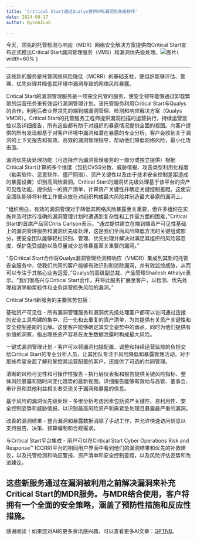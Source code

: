 ```yaml
---
title: 'Critical Start通过Qualys提供VMS漏洞优先级排序'
date: 2024-08-17
author: ByteAILab

---
```


今天，领先的托管检测与响应（MDR）网络安全解决方案提供商Critical Start宣布正式推出Critical Start漏洞管理服务（VMS）和漏洞优先级处理。![图片](https://ai-techpark.com/wp-content/uploads/2024/08/Critical-960x540.jpg){ width=60% }

---
这些新的服务是托管网络风险降低（MCRR）的基础支柱，使组织能够评估、管理、优先处理并降低其环境中漏洞导致的网络风险暴露。

Critical Start的漏洞管理服务是一项完全托管的服务，使安全领导能够通过卸载繁琐的运营任务来有效运行漏洞管理计划。该托管服务利用Critical Start与Qualys的合作，利用后者业界领先的端到端漏洞管理、检测和响应解决方案（Qualys VMDR）。Critical Start的托管服务工程师提供漏洞扫描的运营执行，持续运营监控以及详细报告，所有这些都有助于对组织的暴露情况提供全面的视图。向客户提供的所有发现都基于对客户环境中漏洞和潜在暴露的专业分析。客户会收到关于漏洞的上下文报告和有效、高效的漏洞管理指导，帮助他们降低网络风险，最小化攻击面。

漏洞优先级处理功能（可选择作为漏洞管理服务的一部分或独立提供）根据Critical Start计算的多个维度（包括CVSS分数、威胁情报、攻击类型利用化程度（勒索软件、恶意软件、僵尸网络）、资产关键性以及由于技术安全控制差距造成的暴露设置）识别高风险漏洞。Critical Start的漏洞优先级处理基于该平台的资产可见性功能，提供统一的资产清单，计算资产关键性并确定关键控制差距。这使安全团队能够将补救工作重点放在对组织构成最大风险并制造最大暴露的漏洞上。

“组织明白，有效的漏洞管理对于降低其网络风险暴露至关重要，但许多组织在实施并及时运行准确的漏洞管理计划时遭遇到复杂性和工作量方面的困难，”Critical Start的首席产品官Chris Carlson表示。“通过提供建立在端到端资产可见性基础上的漏洞管理服务和漏洞优先级处理，这是我们全面风险降低方法的关键组成部分，使安全团队能够轻松识别、管理、优先处理并解决对满足其组织的风险容忍度、保护免受威胁以及尽量减少总体暴露至关重要的漏洞。”

“与Critical Start合作将Qualys漏洞管理检测和响应（VMDR）集成到其新的托管安全服务中，使我们共同的客户能够有效识别和消除漏洞，并有效监控威胁，从而可以专注于其核心业务运营，”Qualys的高级副总裁、产品管理Shailesh Athalye表示。“我们很高兴与Critical Start合作，并将此服务扩展至客户，以检测、优先处理和消除勒索软件和业务运营损失风险的漏洞。”

Critical Start新服务的主要优势包括：

基础资产可见性 - 所有漏洞管理服务和漏洞优先级处理客户都可以访问通过连接的安全工具构建的集中、归一化和去重复的资产清单，为其提供有关资产关键性和安全控制差距的见解。这使客户能够确定其安全姿势中的弱点，同时为他们提供有价值的洞察，指出哪些资产容易在发生数据泄露时构成最大风险。

一键式漏洞管理计划 - 客户可以将漏洞扫描配置、调整和持续运营监控的负担交给Critical Start的专业分析人员，让其团队专注于风险降低和暴露管理活动，对于那些希望全面了解和掌控其运营配置的客户，还提供了可选的共同管理。

清晰的风险可见性和可操作性报告 - 执行层仪表板和报告提供关键风险指标、整体风险暴露和随时间变化趋势的最新视图。详细报告能够有效地与高管、董事会、审计员和其他利益相关者交流关于漏洞和暴露的信息。

基于风险的漏洞优先级处理 - 多维分析考虑因素包括资产关键性、易利用性、安全控制姿势和威胁情报，以识别最高风险资产和需紧急处理且暴露最严重的漏洞。

改善的漏洞结果 - 整合漏洞和暴露数据消除了手动工作，并允许快速访问信息以支持报告、决策、预算编制和合规需求。

与Critical Start平台集成 - 用户可以在Critical Start Cyber Operations Risk and Response™ (CORR)平台的相同用户界面中看到他们的漏洞结果和优先的补救建议，以及托管检测和响应警报、资产清单和安全控制差距，以及风险评估姿势和改进建议。

这些新服务通过在漏洞被利用之前解决漏洞来补充Critical Start的MDR服务。与MDR结合使用，客户将拥有一个全面的安全策略，涵盖了预防性措施和反应性措施。
---
感谢阅读！如果您对AI的更多资讯感兴趣，可以查看更多AI文章：[GPTNB](https://gptnb.com)。
